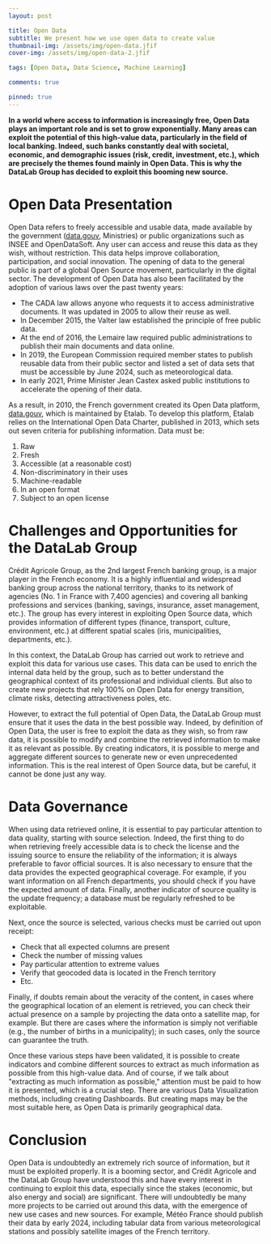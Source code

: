 ```yaml
---
layout: post

title: Open Data
subtitle: We present how we use open data to create value
thumbnail-img: /assets/img/open-data.jfif
cover-img: /assets/img/open-data-2.jfif

tags: [Open Data, Data Science, Machine Learning]

comments: true

pinned: true
---
```


**In a world where access to information is increasingly free, Open Data plays an important role and is set to grow exponentially. Many areas can exploit the potential of this high-value data, particularly in the field of local banking. Indeed, such banks constantly deal with societal, economic, and demographic issues (risk, credit, investment, etc.), which are precisely the themes found mainly in Open Data. This is why the DataLab Group has decided to exploit this booming new source.**

# Open Data Presentation

Open Data refers to freely accessible and usable data, made available by the government ([data.gouv](https://www.data.gouv.fr/fr/), Ministries) or public organizations such as INSEE and OpenDataSoft. Any user can access and reuse this data as they wish, without restriction. This data helps improve collaboration, participation, and social innovation. The opening of data to the general public is part of a global Open Source movement, particularly in the digital sector. The development of Open Data has also been facilitated by the adoption of various laws over the past twenty years:

* The CADA law allows anyone who requests it to access administrative documents. It was updated in 2005 to allow their reuse as well.
* In December 2015, the Valter law established the principle of free public data.
* At the end of 2016, the Lemaire law required public administrations to publish their main documents and data online.
* In 2019, the European Commission required member states to publish reusable data from their public sector and listed a set of data sets that must be accessible by June 2024, such as meteorological data.
* In early 2021, Prime Minister Jean Castex asked public institutions to accelerate the opening of their data.

As a result, in 2010, the French government created its Open Data platform, [data.gouv](https://www.data.gouv.fr/fr/), which is maintained by Etalab. To develop this platform, Etalab relies on the International Open Data Charter, published in 2013, which sets out seven criteria for publishing information. Data must be:
1. Raw
2. Fresh
3. Accessible (at a reasonable cost)
4. Non-discriminatory in their uses
5. Machine-readable
6. In an open format
7. Subject to an open license

# Challenges and Opportunities for the DataLab Group

Crédit Agricole Group, as the 2nd largest French banking group, is a major player in the French economy. It is a highly influential and widespread banking group across the national territory, thanks to its network of agencies (No. 1 in France with 7,400 agencies) and covering all banking professions and services (banking, savings, insurance, asset management, etc.). The group has every interest in exploiting Open Source data, which provides information of different types (finance, transport, culture, environment, etc.) at different spatial scales (iris, municipalities, departments, etc.).

In this context, the DataLab Group has carried out work to retrieve and exploit this data for various use cases. This data can be used to enrich the internal data held by the group, such as to better understand the geographical context of its professional and individual clients. But also to create new projects that rely 100% on Open Data for energy transition, climate risks, detecting attractiveness poles, etc.

However, to extract the full potential of Open Data, the DataLab Group must ensure that it uses the data in the best possible way. Indeed, by definition of Open Data, the user is free to exploit the data as they wish, so from raw data, it is possible to modify and combine the retrieved information to make it as relevant as possible. By creating indicators, it is possible to merge and aggregate different sources to generate new or even unprecedented information. This is the real interest of Open Source data, but be careful, it cannot be done just any way.

# Data Governance

When using data retrieved online, it is essential to pay particular attention to data quality, starting with source selection. Indeed, the first thing to do when retrieving freely accessible data is to check the license and the issuing source to ensure the reliability of the information; it is always preferable to favor official sources. It is also necessary to ensure that the data provides the expected geographical coverage. For example, if you want information on all French departments, you should check if you have the expected amount of data. Finally, another indicator of source quality is the update frequency; a database must be regularly refreshed to be exploitable.

Next, once the source is selected, various checks must be carried out upon receipt:

* Check that all expected columns are present
* Check the number of missing values
* Pay particular attention to extreme values
* Verify that geocoded data is located in the French territory
* Etc.

Finally, if doubts remain about the veracity of the content, in cases where the geographical location of an element is retrieved, you can check their actual presence on a sample by projecting the data onto a satellite map, for example. But there are cases where the information is simply not verifiable (e.g., the number of births in a municipality); in such cases, only the source can guarantee the truth.

Once these various steps have been validated, it is possible to create indicators and combine different sources to extract as much information as possible from this high-value data. And of course, if we talk about "extracting as much information as possible," attention must be paid to how it is presented, which is a crucial step. There are various Data Visualization methods, including creating Dashboards. But creating maps may be the most suitable here, as Open Data is primarily geographical data.

# Conclusion

Open Data is undoubtedly an extremely rich source of information, but it must be exploited properly. It is a booming sector, and Crédit Agricole and the DataLab Group have understood this and have every interest in continuing to exploit this data, especially since the stakes (economic, but also energy and social) are significant. There will undoubtedly be many more projects to be carried out around this data, with the emergence of new use cases and new sources. For example, Météo France should publish their data by early 2024, including tabular data from various meteorological stations and possibly satellite images of the French territory.
